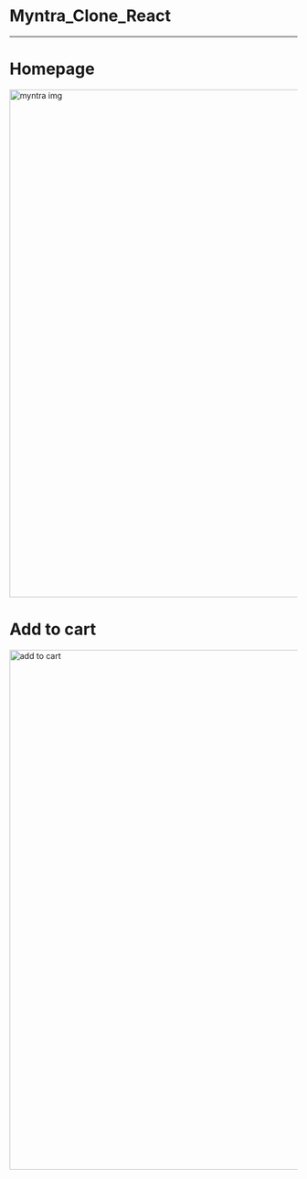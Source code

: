 # Myntra_Clone_React
<hr>

# Homepage
<img width="889" alt="myntra img" src="https://github.com/Coders6754/Myntra_Clone_React/assets/128929403/bd603f57-9d83-433e-820b-d6849b69f514">

# Add to cart 
<img width="910" alt="add to cart " src="https://github.com/Coders6754/Myntra_Clone_React/assets/128929403/2ad6f1f2-382b-4df5-854c-4986acf0c5ae">
